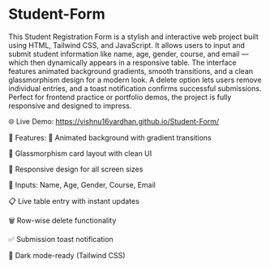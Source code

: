 # Student-Form
This Student Registration Form is a stylish and interactive web project built using HTML, Tailwind CSS, and JavaScript. It allows users to input and submit student information like name, age, gender, course, and email — which then dynamically appears in a responsive table. The interface features animated background gradients, smooth transitions, and a clean glassmorphism design for a modern look. A delete option lets users remove individual entries, and a toast notification confirms successful submissions. Perfect for frontend practice or portfolio demos, the project is fully responsive and designed to impress.

🌐 Live Demo: https://vishnu16vardhan.github.io/Student-Form/

🔑 Features:
🎨 Animated background with gradient transitions

🧊 Glassmorphism card layout with clean UI

📱 Responsive design for all screen sizes

🧾 Inputs: Name, Age, Gender, Course, Email

📋 Live table entry with instant updates

🗑️ Row-wise delete functionality

✅ Submission toast notification

🌙 Dark mode-ready (Tailwind CSS)







